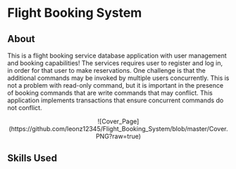 # Flight Booking System

## About

This is a flight booking service database application with user management and booking capabilities! The services requires user to register and log in, in order for that user to make reservations. One challenge is that the additional commands may be invoked by multiple users concurrently. This is not a problem with read-only command, but it is important in the presence of booking commands that are write commands that may conflict. This application implements transactions that ensure concurrent commands do not conflict.

<p align="center">
![Cover_Page](https://github.com/leonz12345/Flight_Booking_System/blob/master/Cover.PNG?raw=true)
</p>

## Skills Used
